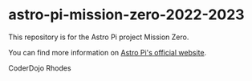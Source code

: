 # astro-pi-mission-zero-2022-2023
This repository is for the Astro Pi project Mission Zero.

You can find more information on [Astro Pi's official website](https://astro-pi.org/).

CoderDojo Rhodes
